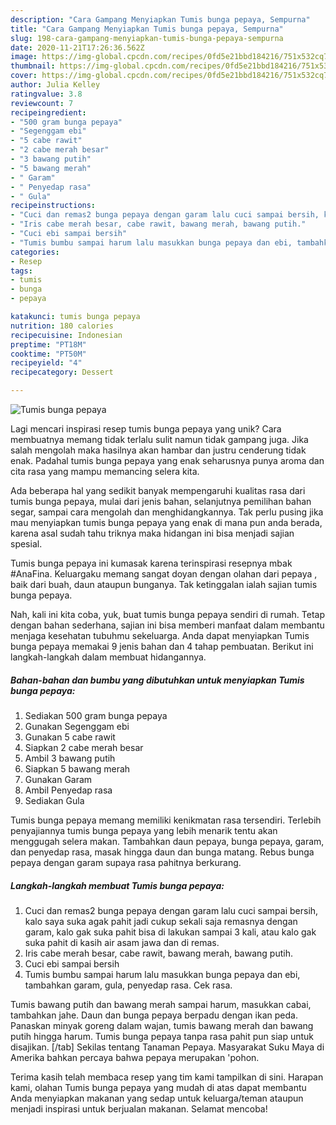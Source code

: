 ```yaml
---
description: "Cara Gampang Menyiapkan Tumis bunga pepaya, Sempurna"
title: "Cara Gampang Menyiapkan Tumis bunga pepaya, Sempurna"
slug: 198-cara-gampang-menyiapkan-tumis-bunga-pepaya-sempurna
date: 2020-11-21T17:26:36.562Z
image: https://img-global.cpcdn.com/recipes/0fd5e21bbd184216/751x532cq70/tumis-bunga-pepaya-foto-resep-utama.jpg
thumbnail: https://img-global.cpcdn.com/recipes/0fd5e21bbd184216/751x532cq70/tumis-bunga-pepaya-foto-resep-utama.jpg
cover: https://img-global.cpcdn.com/recipes/0fd5e21bbd184216/751x532cq70/tumis-bunga-pepaya-foto-resep-utama.jpg
author: Julia Kelley
ratingvalue: 3.8
reviewcount: 7
recipeingredient:
- "500 gram bunga pepaya"
- "Segenggam ebi"
- "5 cabe rawit"
- "2 cabe merah besar"
- "3 bawang putih"
- "5 bawang merah"
- " Garam"
- " Penyedap rasa"
- " Gula"
recipeinstructions:
- "Cuci dan remas2 bunga pepaya dengan garam lalu cuci sampai bersih, kalo saya suka agak pahit jadi cukup sekali saja remasnya dengan garam, kalo gak suka pahit bisa di lakukan sampai 3 kali, atau kalo gak suka pahit di kasih air asam jawa dan di remas."
- "Iris cabe merah besar, cabe rawit, bawang merah, bawang putih."
- "Cuci ebi sampai bersih"
- "Tumis bumbu sampai harum lalu masukkan bunga pepaya dan ebi, tambahkan garam, gula, penyedap rasa. Cek rasa."
categories:
- Resep
tags:
- tumis
- bunga
- pepaya

katakunci: tumis bunga pepaya 
nutrition: 180 calories
recipecuisine: Indonesian
preptime: "PT18M"
cooktime: "PT50M"
recipeyield: "4"
recipecategory: Dessert

---
```



![Tumis bunga pepaya](https://img-global.cpcdn.com/recipes/0fd5e21bbd184216/751x532cq70/tumis-bunga-pepaya-foto-resep-utama.jpg)

Lagi mencari inspirasi resep tumis bunga pepaya yang unik? Cara membuatnya memang tidak terlalu sulit namun tidak gampang juga. Jika salah mengolah maka hasilnya akan hambar dan justru cenderung tidak enak. Padahal tumis bunga pepaya yang enak seharusnya punya aroma dan cita rasa yang mampu memancing selera kita.

Ada beberapa hal yang sedikit banyak mempengaruhi kualitas rasa dari tumis bunga pepaya, mulai dari jenis bahan, selanjutnya pemilihan bahan segar, sampai cara mengolah dan menghidangkannya. Tak perlu pusing jika mau menyiapkan tumis bunga pepaya yang enak di mana pun anda berada, karena asal sudah tahu triknya maka hidangan ini bisa menjadi sajian spesial.

Tumis bunga pepaya ini kumasak karena terinspirasi resepnya mbak #AnaFina. Keluargaku memang sangat doyan dengan olahan dari pepaya , baik dari buah, daun ataupun bunganya. Tak ketinggalan ialah sajian tumis bunga pepaya.


Nah, kali ini kita coba, yuk, buat tumis bunga pepaya sendiri di rumah. Tetap dengan bahan sederhana, sajian ini bisa memberi manfaat dalam membantu menjaga kesehatan tubuhmu sekeluarga. Anda dapat menyiapkan Tumis bunga pepaya memakai 9 jenis bahan dan 4 tahap pembuatan. Berikut ini langkah-langkah dalam membuat hidangannya.

<!--inarticleads1-->

##### Bahan-bahan dan bumbu yang dibutuhkan untuk menyiapkan Tumis bunga pepaya:

1. Sediakan 500 gram bunga pepaya
1. Gunakan Segenggam ebi
1. Gunakan 5 cabe rawit
1. Siapkan 2 cabe merah besar
1. Ambil 3 bawang putih
1. Siapkan 5 bawang merah
1. Gunakan  Garam
1. Ambil  Penyedap rasa
1. Sediakan  Gula


Tumis bunga pepaya memang memiliki kenikmatan rasa tersendiri. Terlebih penyajiannya tumis bunga pepaya yang lebih menarik tentu akan menggugah selera makan. Tambahkan daun pepaya, bunga pepaya, garam, dan penyedap rasa, masak hingga daun dan bunga matang. Rebus bunga pepaya dengan garam supaya rasa pahitnya berkurang. 

<!--inarticleads2-->

##### Langkah-langkah membuat Tumis bunga pepaya:

1. Cuci dan remas2 bunga pepaya dengan garam lalu cuci sampai bersih, kalo saya suka agak pahit jadi cukup sekali saja remasnya dengan garam, kalo gak suka pahit bisa di lakukan sampai 3 kali, atau kalo gak suka pahit di kasih air asam jawa dan di remas.
1. Iris cabe merah besar, cabe rawit, bawang merah, bawang putih.
1. Cuci ebi sampai bersih
1. Tumis bumbu sampai harum lalu masukkan bunga pepaya dan ebi, tambahkan garam, gula, penyedap rasa. Cek rasa.


Tumis bawang putih dan bawang merah sampai harum, masukkan cabai, tambahkan jahe. Daun dan bunga pepaya berpadu dengan ikan peda. Panaskan minyak goreng dalam wajan, tumis bawang merah dan bawang putih hingga harum. Tumis bunga pepaya tanpa rasa pahit pun siap untuk disajikan. [/tab] Sekilas tentang Tanaman Pepaya. Masyarakat Suku Maya di Amerika bahkan percaya bahwa pepaya merupakan &#39;pohon. 

Terima kasih telah membaca resep yang tim kami tampilkan di sini. Harapan kami, olahan Tumis bunga pepaya yang mudah di atas dapat membantu Anda menyiapkan makanan yang sedap untuk keluarga/teman ataupun menjadi inspirasi untuk berjualan makanan. Selamat mencoba!
